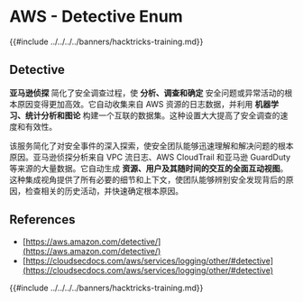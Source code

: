 # AWS - Detective Enum

{{#include ../../../../banners/hacktricks-training.md}}

## Detective

**亚马逊侦探** 简化了安全调查过程，使 **分析、调查和确定** 安全问题或异常活动的根本原因变得更加高效。它自动收集来自 AWS 资源的日志数据，并利用 **机器学习、统计分析和图论** 构建一个互联的数据集。这种设置大大提高了安全调查的速度和有效性。

该服务简化了对安全事件的深入探索，使安全团队能够迅速理解和解决问题的根本原因。亚马逊侦探分析来自 VPC 流日志、AWS CloudTrail 和亚马逊 GuardDuty 等来源的大量数据。它自动生成 **资源、用户及其随时间的交互的全面互动视图**。这种集成视角提供了所有必要的细节和上下文，使团队能够辨别安全发现背后的原因，检查相关的历史活动，并快速确定根本原因。

## References

- [https://aws.amazon.com/detective/](https://aws.amazon.com/detective/)
- [https://cloudsecdocs.com/aws/services/logging/other/#detective](https://cloudsecdocs.com/aws/services/logging/other/#detective)

{{#include ../../../../banners/hacktricks-training.md}}
